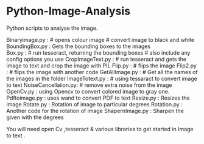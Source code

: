 # Python-Image-Analysis
Python scripts to analyse the image.

Binaryimage.py    : # opens colour image # convert image to black and white
BoundingBox.py    : Gets the bounding boxes to the images  
        Box.py    : # run tesseract, returning the bounding boxes # also include any config options you use
CropImageText.py  : # run tesseract and gets the image to text and crop the image with PIL
Flip.py           : # flips the image
Flip2.py          : # flips the image with another code 
GetAllImage.py    : # Get all the names of the images in the folder 
ImageTotext.py    : # using tessaract to convert image to text 
NoiseCancellaiion.py: # remove extra noise from the image 
OpenCv.py         : using Opencv to convert colored image to gray one.
Pdftoimage.py     : uses wand to convert PDF to text 
Resize.py         : Resizes the image 
Rotate.py         : Rotation of image to particular degrees
Rotation.py       : Another code for the rotation of image 
ShapernImage.py   : Sharpen the given with the degrees

You will need open Cv ,tesseract & various libraries to get started in Image to text . 


